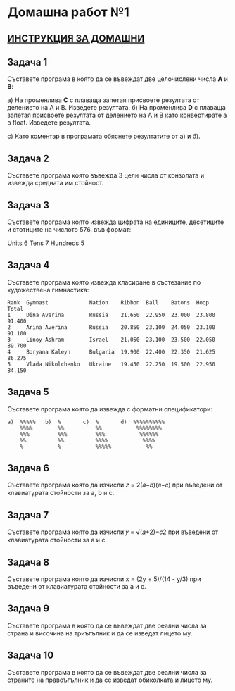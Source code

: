 # Домашна работ №1

## [ИНСТРУКЦИЯ ЗА ДОМАШНИ](HomeWork/README.md)

## Задача 1

Съставете програма в която да се въвеждат две целочислени числа <b>А</b> и <b>B</b>:
  
  а) На променлива <b>С</b> с плаваща запетая присвоете резултата от делението на А и В. Изведете резултата.
    б) На променлива <b>D</b> с плаваща запетая присвоете резултата от делението на А и В като конвертирате а в float. Изведете резултата.

  c) Като коментар в програмата обяснете резултатите от а) и б).

## Задача 2

Съставете програма която въвежда 3 цели числа от конзолата и извежда средната им стойност.

## Задача 3

Съставете програма която извежда цифрата на единиците, десетиците и стотиците на числото 576, във формат:

Units       6
Tens        7
Hundreds    5

## Задача 4

Съставете програма която извежда класиране в състезание по художествена гимнастика:

```
Rank  Gymnast             Nation    Ribbon  Ball    Batons  Hoop    Total 
1     Dina Averina        Russia    21.650  22.950  23.000  23.800  91.400 
2     Arina Averina       Russia    20.850  23.100  24.050  23.100  91.100 
3     Linoy Ashram        Israel    21.050  23.100  23.500  22.050  89.700 
4     Boryana Kaleyn      Bulgaria  19.900  22.400  22.350  21.625  86.275
5     Vlada Nikolchenko   Ukraine   19.450  22.250  19.500  22.950  84.150 
```

## Задача 5

Съставете програма която да извежда с форматни спецификатори:

```
а)  %%%%%   b)  %       c)  %       d)  %%%%%%%%%%
    %%%%        %%          %%           %%%%%%%%
    %%%         %%%         %%%           %%%%%%
    %%          %%          %%%%           %%%%
    %           %           %%%%%           %%
```
## Задача 6

Съставете програма която да изчисли 𝑧 = 2(𝑎−𝑏)(𝑎−𝑐) при въведени от клавиатурата стойности за a, b и c.

## Задача 7

Съставете програма която да изчисли 𝑦 = √(𝑎+2)−𝑐2 при въведени от клавиатурата стойности за a и c.

## Задача 8

Съставете програма която да изчисли x = (2y + 5)/(14 - y/3) при въведени от клавиатурата стойности за a и c.

## Задача 9

Съставете програма в която да се въвеждат две реални числа за страна и височина на триъгълник и да се изведат лицето му.

## Задача 10

Съставете програма в която да се въвеждат две реални числа за страните на правоъгълник и да се изведат обиколката и лицето му.
